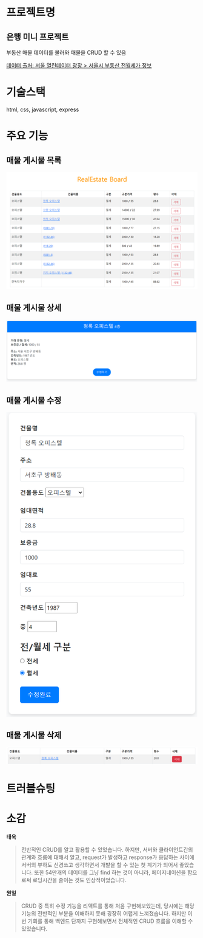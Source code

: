 # 프로젝트명

## 은행 미니 프로젝트

부동산 매물 데이터를 불러와 매물을 CRUD 할 수 있음

[데이터 출처: 서울 열린데이터 광장 > 서울시 부동산 전월세가 정보](https://data.seoul.go.kr/dataList/OA-21276/S/1/datasetView.do)

# 기술스택

html, css, javascript, express

# 주요 기능

## 매물 게시물 목록

<img src="images/board-list.png">

## 매물 게시물 상세

<img src="images/board-detail.png">

## 매물 게시물 수정

<img src="images/board-edit.png">

## 매물 게시물 삭제

<img src="images/board-delete.png">

# 트러블슈팅

# 소감

**태욱**

> 전반적인 CRUD를 알고 활용할 수 있었습니다. 하지만, 서버와 클라이언트간의 관계와 흐름에 대해서 알고, request가 발생하고 response가 응답하는 사이에 서버의 부하도 신경쓰고 생각하면서 개발을 할 수 있는 첫 계기가 되어서 좋았습니다. 또한 54만개의 데이터를 그냥 find 하는 것이 아니라, 페이지네이션을 함으로써 로딩시간을 줄이는 것도 인상적이었습니다.

**원일**

> CRUD 중 특히 수정 기능을 리액트를 통해 처음 구현해보았는데, 당시에는 해당 기능의 전반적인 부분을 이해하지 못해 굉장히 어렵게 느껴졌습니다. 하지만 이번 기회를 통해 백엔드 단까지 구현해보면서 전체적인 CRUD 흐름을 이해할 수 있었습니다.
